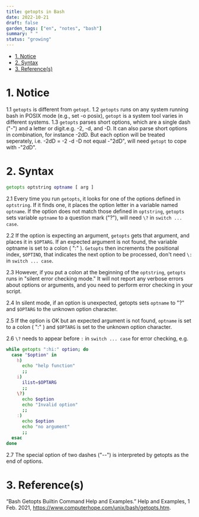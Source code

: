 ```yaml
---
title: getopts in Bash
date: 2022-10-21
draft: false
garden_tags: ["en", "notes", "bash"]
summary: " "
status: "growing"
---
```


- [1. Notice](#1-notice)
- [2. Syntax](#2-syntax)
- [3. Reference(s)](#3-references)

# 1. Notice
1.1 `getopts` is different from `getopt`.
1.2 `getopts` runs on any system running bash in POSIX mode (e.g., set -o posix), `getopt` is a system tool varies in different systems.
1.3 `getopts` parses short options, which are a single dash ("-") and a letter or digit.e.g. -2, -d, and -D. It can also parse short options in combination, for instance -2dD. But each option will be treated seperately, i.e. -2dD = -2 -d -D not equal -"2dD", will need `getopt` to cope with -"2dD".

# 2. Syntax
``` bash
getopts optstring optname [ arg ]
```
2.1 Every time you run `getopts`, it looks for one of the options defined in `optstring`. If it finds one, it places the option letter in a variable named `optname`. If the option does not match those defined in `optstring`, `getopts` sets variable `optname` to a question mark ("?"), will need `\?` in `switch ... case`.

2.2 If the option is expecting an argument, `getopts` gets that argument, and places it in `$OPTARG`. If an expected argument is not found, the variable optname is set to a colon ( ":" ). `Getopts` then increments the positional index, `$OPTIND`, that indicates the next option to be processed, don't need `\:` in `switch ... case`.

2.3 However, if you put a colon at the beginning of the `optstring`, `getopts` runs in "silent error checking mode." It will not report any verbose errors about options or arguments, and you need to perform error checking in your script.

2.4 In silent mode, if an option is unexpected, getopts sets `optname` to "?" and `$OPTARG` to the unknown option character.

2.5 If the option is OK but an expected argument is not found, `optname` is set to a colon ( ":" ) and `$OPTARG` is set to the unknown option character.

2.6 `\?` needs to appear before `:` in `switch ... case` for error checking, e.g.

```bash
while getopts ":hi:" option; do
  case "$option" in
    h) 
      echo "help function"
      ;;
    i) 
      ilist=$OPTARG
      ;;
    \?) 
      echo $option
      echo "Invalid option"
      ;;
    :) 
      echo $option
      echo "no argument"
      ;;  
  esac
done
```

2.7 The special option of two dashes ("--") is interpreted by getopts as the end of options.

# 3. Reference(s)
“Bash Getopts Builtin Command Help and Examples.” Help and Examples, 1 Feb. 2021, https://www.computerhope.com/unix/bash/getopts.htm. 